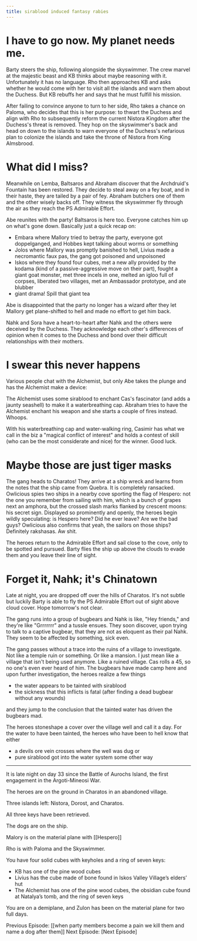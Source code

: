 ```yaml
---
title: sirablood induced fantasy rabies
---
```


# I have to go now. My planet needs me.

Barty steers the ship, following alongside the skyswimmer. The crew marvel at the majestic beast and KB thinks about maybe reasoning with it. Unfortunately it has no language. Rho then approaches KB and asks whether he would come with her to visit all the islands and warn them about the Duchess. But KB rebuffs her and says that he must fulfill his mission. 

After failing to convince anyone to turn to her side, Rho takes a chance on Paloma, who decides that this is her purpose: to thwart the Duchess and align with Rho to subsequently reform the current Nistora Kingdom after the Duchess's threat is removed. They hop on the skyswimmer's back and head on down to the islands to warn everyone of the Duchess's nefarious plan to colonize the islands and take the throne of Nistora from King Almsbrood. 

# What did I miss?

Meanwhile on Lemba, Baltsaros and Abraham discover that the Archdruid's Fountain has been restored. They decide to steal away on a fey boat, and in their haste, they are tailed by a pair of fey. Abraham butchers one of them and the other wisely backs off. They witness the skyswimmer fly through the air as they reach the PS Admirable Effort. 

Abe reunites with the party! Baltsaros is here too. Everyone catches him up on what's gone down. Basically just a quick recap on:

- Embara where Mallory tried to betray the party, everyone got doppelganged, and Hobbes kept talking about worms or something
- Jolos where Mallory was promptly banished to hell, Livius made a necromantic faux pas, the gang got poisoned and unpoisoned
- Iskos where they found four cubes, met a new ally provided by the kodama (kind of a passive-aggressive move on their part), fought a giant goat monster, met three incels in one, melted an igloo full of corpses, liberated two villages, met an Ambassador prototype, and ate blubber
- giant drama! Spill that giant tea

Abe is disappointed that the party no longer has a wizard after they let Mallory get plane-shifted to hell and made no effort to get him back.

Nahk and Sora have a heart-to-heart after Nahk and the others were deceived by the Duchess. They acknowledge each other's differences of opinion when it comes to the Duchess and bond over their difficult relationships with their mothers. 

# I swear this never happens

Various people chat with the Alchemist, but only Abe takes the plunge and has the Alchemist make a device: 

The Alchemist uses some sirablood to enchant Cas's fascinator (and adds a jaunty seashell) to make it a waterbreathing cap. Abraham tries to have the Alchemist enchant his weapon and she starts a couple of fires instead. Whoops. 

With his waterbreathing cap and water-walking ring, Casimir has what we call in the biz a "magical conflict of interest" and holds a contest of skill (who can be the most considerate and nice) for the winner. Good luck.

# Maybe those are just tiger masks

The gang heads to Charatos! They arrive at a ship wreck and learns from the notes that the ship came from Quebra. It is completely ransacked. Owlicious spies two ships in a nearby cove sporting the flag of Hespero: not the one you remember from sailing with him, which is a bunch of grapes next an amphora, but the crossed slash marks flanked by crescent moons: his secret sign. Displayed so prominently and openly, the heroes begin wildly speculating: is Hespero here? Did he ever leave? Are we the bad guys? Owlicious also confirms that yeah, the sailors on those ships? Definitely rakshasas. Aw shit. 

The heroes return to the Admirable Effort and sail close to the cove, only to be spotted and pursued. Barty flies the ship up above the clouds to evade them and you leave their line of sight. 

# Forget it, Nahk; it's Chinatown

Late at night, you are dropped off over the hills of Charatos. It's not subtle but luckily Barty is able to fly the PS Admirable Effort out of sight above cloud cover. Hope tomorrow's not clear. 

The gang runs into a group of bugbears and Nahk is like, "Hey friends," and they're like "Grrrrrrr" and a tussle ensues. They soon discover, upon trying to talk to a captive bugbear, that they are not as eloquent as their pal Nahk. They seem to be affected by something, sick even. 

The gang passes without a trace into the ruins of a village to investigate. Not like a temple ruin or something. Or like a mansion. I just mean like a village that isn't being used anymore. Like a ruined village. Cas rolls a 45, so no one's even ever heard of him. The bugbears have made camp here and upon further investigation, the heroes realize a few things

- the water appears to be tainted with sirablood
- the sickness that this inflicts is fatal (after finding a dead bugbear without any wounds)

and they jump to the conclusion that the tainted water has driven the bugbears mad. 

The heroes stoneshape a cover over the village well and call it a day. For the water to have been tainted, the heroes who have been to hell know that either

- a devils ore vein crosses where the well was dug or
- pure sirablood got into the water system some other way

---

It is late night on day 33 since the Battle of Aurochs Island, the first engagement in the Argoti-Mineosi War.

The heroes are on the ground in Charatos in an abandoned village. 

Three islands left: Nistora, Dorost, and Charatos.

All three keys have been retrieved. 

The dogs are on the ship.

Malory is on the material plane with [[Hespero]]

Rho is with Paloma and the Skyswimmer.

You have four solid cubes with keyholes and a ring of seven keys:

-   KB has one of the pine wood cubes
-   Livius has the cube made of bone found in Iskos Valley Village’s elders’ hut
-   The Alchemist has one of the pine wood cubes, the obsidian cube found at Natalya’s tomb, and the ring of seven keys

You are on a demiplane, and Zulon has been on the material plane for two full days.

Previous Episode: [[when party members become a pain we kill them and name a dog after them]]
Next Episode: [Next Episode]